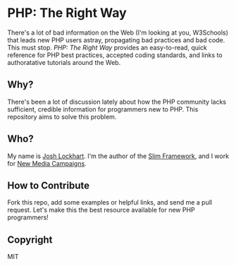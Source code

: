 # PHP: The Right Way

There's a lot of bad information on the Web (I'm looking at you, W3Schools) that leads new PHP users astray, propagating bad practices and bad code. This must stop. _PHP: The Right Way_ provides an easy-to-read, quick reference for PHP best practices, accepted coding standards, and links to authoratative tutorials around the Web.

## Why?

There's been a lot of discussion lately about how the PHP community lacks sufficient, credible information for programmers new to PHP. This repository aims to solve this problem.

## Who?

My name is [Josh Lockhart](http://twitter.com/codeguy). I'm the author of the [Slim Framework](http://www.slimframework.com), and I work for [New Media Campaigns](http://www.newmediacampaigns.com).

## How to Contribute

Fork this repo, add some examples or helpful links, and send me a pull request. Let's make this the best resource available for new PHP programmers!

## Copyright

MIT
